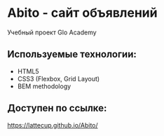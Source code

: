 # Abito - сайт объявлений
Учебный проект Glo Academy
## Используемые технологии:
- HTML5
- CSS3 (Flexbox, Grid Layout)
- BEM methodology
## Доступен по ссылке:
https://lattecup.github.io/Abito/
